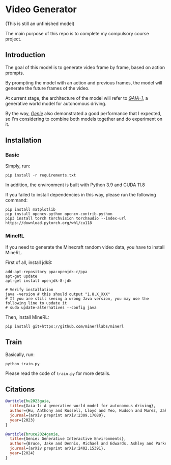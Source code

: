 # Video Generator

(This is still an unfinished model)

The main purpose of this repo is to complete my compulsory course project. 


## Introduction

The goal of this model is to generate video frame by frame, based on action prompts. 

By prompting the model with an action and previous frames, the model will generate the future frames of the video. 

At current stage, the architecture of the model will refer to *[GAIA-1](https://arxiv.org/abs/2309.17080)*, a generative world model for autonomous driving. 

By the way, *[Genie](https://arxiv.org/abs/2402.15391)* also demonstrated a good performance that I expected, so I'm considering to combine both models together and do experiment on it. 


## Installation
### Basic
Simply, run: 
```
pip install -r requirements.txt
```
In addition, the environment is built with Python 3.9 and CUDA 11.8

If you failed to install dependencies in this way, please run the following command: 
```
pip install matplotlib
pip install opencv-python opencv-contrib-python
pip3 install torch torchvision torchaudio --index-url https://download.pytorch.org/whl/cu118
```

### MineRL
If you need to generate the Minecraft random video data, you have to install MineRL. 

First of all, install jdk8: 
```
add-apt-repository ppa:openjdk-r/ppa
apt-get update
apt-get install openjdk-8-jdk

# Verify installation
java -version # this should output "1.8.X_XXX"
# If you are still seeing a wrong Java version, you may use the following line to update it
# sudo update-alternatives --config java
```

Then, install MineRL: 
```
pip install git+https://github.com/minerllabs/minerl
```


## Train
Basically, run: 
```
python train.py
```
Please read the code of ```train.py``` for more details.


## Citations

```bibtex
@article{hu2023gaia,
  title={Gaia-1: A generative world model for autonomous driving},
  author={Hu, Anthony and Russell, Lloyd and Yeo, Hudson and Murez, Zak and Fedoseev, George and Kendall, Alex and Shotton, Jamie and Corrado, Gianluca},
  journal={arXiv preprint arXiv:2309.17080},
  year={2023}
}
```

```bibtex
@article{bruce2024genie,
  title={Genie: Generative Interactive Environments},
  author={Bruce, Jake and Dennis, Michael and Edwards, Ashley and Parker-Holder, Jack and Shi, Yuge and Hughes, Edward and Lai, Matthew and Mavalankar, Aditi and Steigerwald, Richie and Apps, Chris and others},
  journal={arXiv preprint arXiv:2402.15391},
  year={2024}
}
```